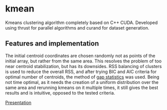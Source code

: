 # kmean
Kmeans clustering algorithm completely based on C++ CUDA.
Developed using thrust for parallel algorithms and curand for dataset generation.

## Features and implementation
The initial centroid coordinates are chosen randomly not as points of the initial array, but rather from the same area.
This resolves the problem of too near centroid stabilization, but has its downsides.
RSS balancing of clusters is used to reduce the overall RSS, and after trying 
BIC and AIC criteria for optimal number of centroids, the method of [gap statistics](http://www.web.stanford.edu/~hastie/Papers/gap.pdf)
was used.
Being not time optimal, as it needs the creation of a uniform distribution over the same area and rerunning kmeans on it multiple times, 
it still gives the best results and is intuitive, opposed to the tested criteria.


[Presentation](https://www.dropbox.com/s/dy0gh3gu3p2y2o4/kmeans.pdf?dl=0)
